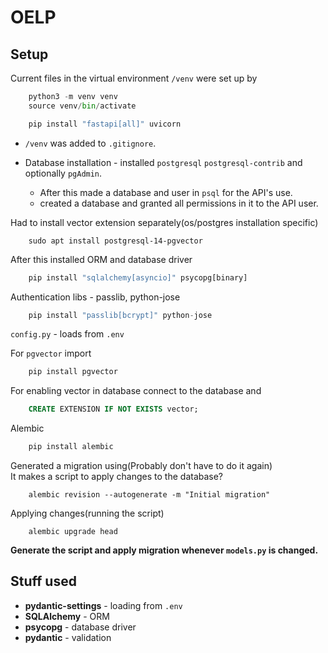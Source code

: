 # OELP

## Setup

Current files in the virtual environment `/venv` were set up by 
```py
    python3 -m venv venv
    source venv/bin/activate

    pip install "fastapi[all]" uvicorn
```

* `/venv` was added to `.gitignore`.

* Database installation - installed `postgresql` `postgresql-contrib` and optionally `pgAdmin`.  
    - After this made a database and user  in `psql` for the API's use.
    - created a database and granted all permissions in it to the API user.

Had to install vector extension separately(os/postgres installation specific)
```
    sudo apt install postgresql-14-pgvector
```


After this installed ORM and database driver
```py
    pip install "sqlalchemy[asyncio]" psycopg[binary]
```
Authentication libs - passlib, python-jose  
```py
    pip install "passlib[bcrypt]" python-jose
```

`config.py` - loads from `.env`

For `pgvector` import
```py
    pip install pgvector
```

For enabling vector in database connect to the database and
```sql
    CREATE EXTENSION IF NOT EXISTS vector;
```

Alembic
```py
    pip install alembic
```

Generated a migration using(Probably don't have to do it again)  
It makes a script to apply changes to the database?
```
    alembic revision --autogenerate -m "Initial migration"
```
Applying changes(running the script)
```
    alembic upgrade head
```
**Generate the script and apply migration whenever `models.py` is changed.**


## Stuff used

- **pydantic-settings** - loading from `.env`
- **SQLAlchemy** - ORM
- **psycopg** - database driver
- **pydantic** - validation
